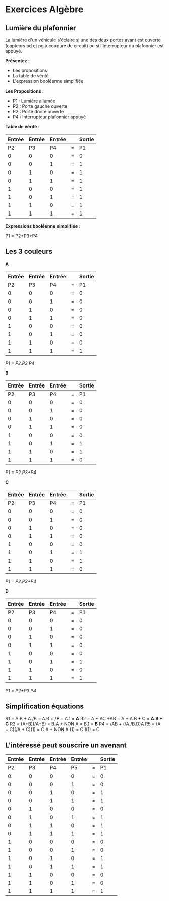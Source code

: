 # Exercices Algèbre


## Lumière du plafonnier

La lumière d'un véhicule s'éclaire si une des deux portes avant est ouverte (capteurs pd et pg à coupure de circuit) ou si l'interrupteur du plafonnier est appuyé.


**Présentez** :

-	Les propositions
-	La table de vérité
-	L'expression booléenne simplifiée


**Les Propositions** :

- P1 : Lumière allumée
- P2 : Porte gauche ouverte
- P3 : Porte droite ouverte
- P4 : Interrupteur plafonnier appuyé

**Table de vérité** :

| Entrée | Entrée | Entrée |  | Sortie |
| --- | --- | --- | --- | --- |
| P2 | P3 | P4 | = | P1 |
| 0 | 0 | 0 | = | 0 |
| 0 | 0 | 1 | = | 1 |
| 0 | 1 | 0 | = | 1 |
| 0 | 1 | 1 | = | 1 |
| 1 | 0 | 0 | = | 1 |
| 1 | 0 | 1 | = | 1 |
| 1 | 1 | 0 | = | 1 |
| 1 | 1 | 1 | = | 1 |


**Expressions booléenne simplifiée** :

P1 = P2+P3+P4


## Les 3 couleurs

**A**

| Entrée | Entrée | Entrée |  | Sortie |
| --- | --- | --- | --- | --- |
| P2 | P3 | P4 | = | P1 |
| 0 | 0 | 0 | = | 0 |
| 0 | 0 | 1 | = | 0 |
| 0 | 1 | 0 | = | 0 |
| 0 | 1 | 1 | = | 0 |
| 1 | 0 | 0 | = | 0 |
| 1 | 0 | 1 | = | 0 |
| 1 | 1 | 0 | = | 0 |
| 1 | 1 | 1 | = | 1 |

*P1 = P2.P3.P4*

**B**

| Entrée | Entrée | Entrée |  | Sortie |
| --- | --- | --- | --- | --- |
| P2 | P3 | P4 | = | P1 |
| 0 | 0 | 0 | = | 0 |
| 0 | 0 | 1 | = | 0 |
| 0 | 1 | 0 | = | 0 |
| 0 | 1 | 1 | = | 0 |
| 1 | 0 | 0 | = | 0 |
| 1 | 0 | 1 | = | 1 |
| 1 | 1 | 0 | = | 1 |
| 1 | 1 | 1 | = | 0 |

*P1 = P2.P3+P4*

**C**

| Entrée | Entrée | Entrée |  | Sortie |
| --- | --- | --- | --- | --- |
| P2 | P3 | P4 | = | P1 |
| 0 | 0 | 0 | = | 0 |
| 0 | 0 | 1 | = | 0 |
| 0 | 1 | 0 | = | 0 |
| 0 | 1 | 1 | = | 0 |
| 1 | 0 | 0 | = | 0 |
| 1 | 0 | 1 | = | 1 |
| 1 | 1 | 0 | = | 1 |
| 1 | 1 | 1 | = | 0 |

*P1 = P2.P3+P4*

**D**

| Entrée | Entrée | Entrée |  | Sortie |
| --- | --- | --- | --- | --- |
| P2 | P3 | P4 | = | P1 |
| 0 | 0 | 0 | = | 0 |
| 0 | 0 | 1 | = | 0 |
| 0 | 1 | 0 | = | 0 |
| 0 | 1 | 1 | = | 0 |
| 1 | 0 | 0 | = | 0 |
| 1 | 0 | 1 | = | 1 |
| 1 | 1 | 0 | = | 0 |
| 1 | 1 | 1 | = | 1 |

*P1 = P2+P3.P4*

## Simplification équations

R1 = A.B + A./B = A.B + /B = A.1 = **A**
R2 = A + AC +AB = A + A.B + C = **A.B + C**
R3 = (A+B)(/A+B) = B.A + NON A = B.1 = **B**
R4 = /AB + (/A./B.D)A
R5 = (A + C)(/A + C)(1) = C.A + NON A (1) = C.1(1) = C

## L'intéressé peut souscrire un avenant

| Entrée | Entrée | Entrée | Entrée |  | Sortie |
| --- | --- | --- | --- | --- | --- |
| P2 | P3 | P4 | P5 | = | P1 |
| 0 | 0 | 0 | 0 | = | 0 |
| 0 | 0 | 0 | 1 | = | 0 |
| 0 | 0 | 1 | 0 | = | 1 |
| 0 | 0 | 1 | 1 | = | 1 |
| 0 | 1 | 0 | 0 | = | 0 |
| 0 | 1 | 0 | 1 | = | 1 |
| 0 | 1 | 1 | 0 | = | 1 |
| 0 | 1 | 1 | 1 | = | 1 |
| 1 | 0 | 0 | 0 | = | 0 |
| 1 | 0 | 0 | 1 | = | 0 |
| 1 | 0 | 1 | 0 | = | 1 |
| 1 | 0 | 1 | 1 | = | 1 |
| 1 | 1 | 0 | 0 | = | 0 |
| 1 | 1 | 0 | 1 | = | 0 |
| 1 | 1 | 1 | 1 | = | 1 |

